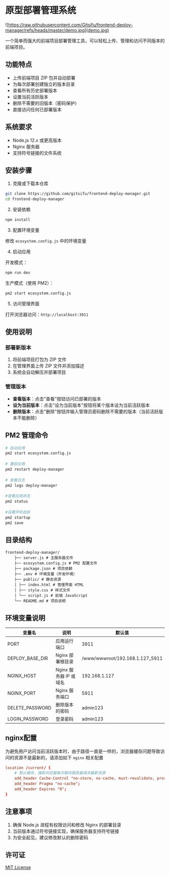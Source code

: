
# 原型部署管理系统

![https://raw.githubusercontent.com/Gitsifu/frontend-deploy-manager/refs/heads/master/demo.jpg](demo.jpg)

一个简单而强大的前端项目部署管理工具，可以轻松上传、管理和访问不同版本的前端项目。

## 功能特点

- 上传前端项目 ZIP 包并自动部署
- 为每次部署创建独立的版本目录
- 查看所有历史部署版本
- 设置当前活跃版本
- 删除不需要的旧版本（密码保护）
- 直接访问任何已部署版本

## 系统要求

- Node.js 12.x 或更高版本
- Nginx 服务器
- 支持符号链接的文件系统

## 安装步骤

1. 克隆或下载本仓库

```bash
git clone https://github.com/gitsifu/frontend-deploy-manager.git
cd frontend-deploy-manager
```

2. 安装依赖

```bash
npm install
```

3. 配置环境变量

修改 `ecosystem.config.js` 中的环境变量

4. 启动应用

开发模式：
```bash
npm run dev
```

生产模式（使用 PM2）：

```bash
pm2 start ecosystem.config.js
```

5. 访问管理界面

打开浏览器访问：`http://localhost:3911`

## 使用说明

### 部署新版本

1. 将前端项目打包为 ZIP 文件
2. 在管理界面上传 ZIP 文件并添加描述
3. 系统会自动解压并部署项目

### 管理版本

- **查看版本**：点击"查看"按钮访问已部署的版本
- **设为当前版本**：点击"设为当前版本"按钮将某个版本设为当前活跃版本
- **删除版本**：点击"删除"按钮并输入管理员密码删除不需要的版本（当前活跃版本不能删除）

## PM2 管理命令

```bash
# 启动应用
pm2 start ecosystem.config.js

# 重启应用
pm2 restart deploy-manager

# 查看日志
pm2 logs deploy-manager

#查看应用状态
pm2 status

#设置开机自启
pm2 startup
pm2 save
```


## 目录结构

```
frontend-deploy-manager/
    ├── server.js # 主服务器文件
    ├── ecosystem.config.js # PM2 配置文件
    ├── package.json # 项目依赖
    ├── .env # 环境变量（开发环境）
    ├── public/ # 静态资源
    │ ├── index.html # 管理界面 HTML
    │ ├── style.css # 样式文件
    │ └── script.js # 前端 JavaScript
    └── README.md # 项目说明
```


## 环境变量说明

| 变量名 | 说明 | 默认值 |
|--------|------|--------|
| PORT | 应用运行端口 | 3911 |
| DEPLOY_BASE_DIR | Nginx 部署根目录 | /www/wwwroot/192.168.1.127_5911 |
| NGINX_HOST | Nginx 服务器 IP 或域名 | 192.168.1.127 |
| NGINX_PORT | Nginx 服务端口 | 5911 |
| DELETE_PASSWORD | 删除版本的密码 | admin123 |
| LOGIN_PASSWORD | 登录密码 | admin123 |

## nginx配置

为避免用户访问当前活跃版本时，由于路径一直是一样的，浏览器缓存问题导致访问的资源不是最新的，请添加如下 `nginx` 相关配置

```nginx.conf
location /current/ {
    # 禁止缓存，强制浏览器每次都向服务器请求最新资源
    add_header Cache-Control "no-store, no-cache, must-revalidate, proxy-revalidate, max-age=0";
    add_header Pragma "no-cache";
    add_header Expires "0";
}
```

## 注意事项

1. 确保 Node.js 进程有权限访问和修改 Nginx 的部署目录
2. 当前版本通过符号链接实现，确保服务器支持符号链接
3. 为安全起见，建议修改默认的删除密码

## 许可证

[MIT License](LICENSE)